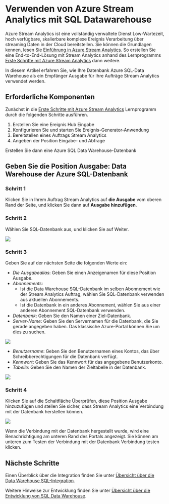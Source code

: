 <properties
   pageTitle="Verwenden von Azure Stream Analytics mit SQL Datawarehouse | Microsoft Azure"
   description="Tipps zur Verwendung von Azure Stream Analytics mit Azure SQL-Data Warehouse für die Entwicklung von Lösungen."
   services="sql-data-warehouse"
   documentationCenter="NA"
   authors="kevinvngo"
   manager="barbkess"
   editor=""/>

<tags
   ms.service="sql-data-warehouse"
   ms.devlang="NA"
   ms.topic="article"
   ms.tgt_pltfrm="NA"
   ms.workload="data-services"
   ms.date="08/16/2016"
   ms.author="kevin;barbkess;sonyama"/>

# <a name="use-azure-stream-analytics-with-sql-data-warehouse"></a>Verwenden von Azure Stream Analytics mit SQL Datawarehouse

Azure Stream Analytics ist eine vollständig verwaltete Dienst Low-Wartezeit, hoch verfügbare, skalierbare komplexe Ereignis Verarbeitung über streaming Daten in der Cloud bereitstellen. Sie können die Grundlagen kennen, lesen Sie [Einführung in Azure Stream Analytics][]. So erstellen Sie eine End-to-End-Lösung mit Stream Analytics anhand des Lernprogramms [Erste Schritte mit Azure Stream Analytics][] dann weitere.

In diesem Artikel erfahren Sie, wie Ihre Datenbank Azure SQL-Data Warehouse als ein Empfänger Ausgabe für Ihre Aufträge Stream Analytics verwendet werden.

## <a name="prerequisites"></a>Erforderliche Komponenten

Zunächst in die [Erste Schritte mit Azure Stream Analytics][] Lernprogramm durch die folgenden Schritte ausführen.  

1. Erstellen Sie eine Ereignis Hub Eingabe
2. Konfigurieren Sie und starten Sie Ereignis-Generator-Anwendung
3. Bereitstellen eines Auftrags Stream Analytics
4. Angeben der Position Eingabe- und Abfrage

Erstellen Sie dann eine Azure SQL Data Warehouse-Datenbank

## <a name="specify-job-output-azure-sql-data-warehouse-database"></a>Geben Sie die Position Ausgabe: Data Warehouse der Azure SQL-Datenbank

### <a name="step-1"></a>Schritt 1

Klicken Sie in Ihrem Auftrag Stream Analytics auf **die Ausgabe** vom oberen Rand der Seite, und klicken Sie dann auf **Ausgabe hinzufügen**.

### <a name="step-2"></a>Schritt 2

Wählen Sie SQL-Datenbank aus, und klicken Sie auf Weiter.

![][add-output]

### <a name="step-3"></a>Schritt 3
Geben Sie auf der nächsten Seite die folgenden Werte ein:

- *Die Ausgabealias*: Geben Sie einen Anzeigenamen für diese Position Ausgabe.
- *Abonnements*:
    - Ist die Data Warehouse SQL-Datenbank im selben Abonnement wie der Stream Analytics Auftrag, wählen Sie SQL-Datenbank verwenden aus aktuellen Abonnements.
    - Ist die Datenbank in ein anderes Abonnement, wählen Sie aus einer anderen Abonnement SQL-Datenbank verwenden.
- *Datenbank*: Geben Sie den Namen einer Ziel-Datenbank.
- *Server-Name*: Geben Sie den Servernamen für die Datenbank, die Sie gerade angegeben haben. Das klassische Azure-Portal können Sie um dies zu suchen.

![][server-name]

- *Benutzername*: Geben Sie den Benutzernamen eines Kontos, das über Schreibberechtigungen für die Datenbank verfügt.
- *Kennwort*: Geben Sie das Kennwort für das angegebene Benutzerkonto.
- *Tabelle*: Geben Sie den Namen der Zieltabelle in der Datenbank.

![][add-database]

### <a name="step-4"></a>Schritt 4

Klicken Sie auf die Schaltfläche Überprüfen, diese Position Ausgabe hinzuzufügen und stellen Sie sicher, dass Stream Analytics eine Verbindung mit der Datenbank herstellen können.

![][test-connection]

Wenn die Verbindung mit der Datenbank hergestellt wurde, wird eine Benachrichtigung am unteren Rand des Portals angezeigt. Sie können am unteren zum Testen der Verbindung mit der Datenbank Verbindung testen klicken.

## <a name="next-steps"></a>Nächste Schritte

Einen Überblick über die Integration finden Sie unter [Übersicht über die Data Warehouse SQL-Integration][].

Weitere Hinweise zur Entwicklung finden Sie unter [Übersicht über die Entwicklung von SQL Data Warehouse][].

<!--Image references-->

[add-output]: ./media/sql-data-warehouse-integrate-azure-stream-analytics/add-output.png
[server-name]: ./media/sql-data-warehouse-integrate-azure-stream-analytics/dw-server-name.png
[add-database]: ./media/sql-data-warehouse-integrate-azure-stream-analytics/add-database.png
[test-connection]: ./media/sql-data-warehouse-integrate-azure-stream-analytics/test-connection.png

<!--Article references-->

[Einführung in Azure Stream Analytics]: ../stream-analytics/stream-analytics-introduction.md
[Erste Schritte mit Azure Stream Analytics]: ../stream-analytics/stream-analytics-get-started.md
[Übersicht über die Entwicklung von SQL Data Warehouse]:  ./sql-data-warehouse-overview-develop.md
[Übersicht über die Data Warehouse SQL-integration]:  ./sql-data-warehouse-overview-integrate.md

<!--MSDN references-->

<!--Other Web references-->
[Azure Stream Analytics documentation]: http://azure.microsoft.com/documentation/services/stream-analytics/

